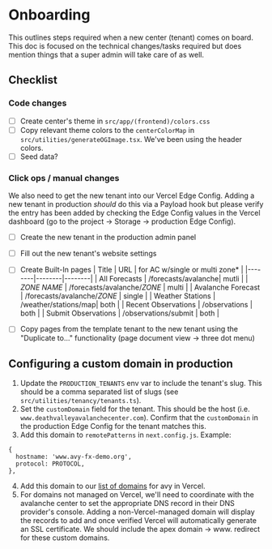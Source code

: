 # Onboarding

This outlines steps required when a new center (tenant) comes on board. This doc is focused on the technical changes/tasks required but does mention things that a super admin will take care of as well.

## Checklist

### Code changes

- [ ] Create center's theme in `src/app/(frontend)/colors.css`
- [ ] Copy relevant theme colors to the `centerColorMap` in `src/utilities/generateOGImage.tsx`. We've been using the header colors.
- [ ] Seed data?

### Click ops / manual changes

We also need to get the new tenant into our Vercel Edge Config. Adding a new tenant in production *should* do this via a Payload hook but please verify the entry has been added by checking the Edge Config values in the Vercel dashboard (go to the project -> Storage -> production Edge Config).

- [ ] Create the new tenant in the production admin panel
- [ ] Fill out the new tenant's website settings
- [ ] Create Built-In pages
  | Title | URL | for AC w/single or multi zone*  |
  |--------|--------|--------|
  | All Forecasts | /forecasts/avalanche| mutli |
  | _ZONE NAME_ | /forecasts/avalanche/_ZONE_ | multi |
  | Avalanche Forecast | /forecasts/avalanche/_ZONE_ | single |
  | Weather Stations | /weather/stations/map| both |
  | Recent Observations | /observations | both |
  | Submit Observations | /observations/submit | both |

- [ ] Copy pages from the template tenant to the new tenant using the "Duplicate to..." functionality (page document view -> three dot menu)

## Configuring a custom domain in production

1. Update the `PRODUCTION_TENANTS` env var to include the tenant's slug. This should be a comma separated list of slugs (see `src/utilities/tenancy/tenants.ts`).
2. Set the `customDomain` field for the tenant. This should be the host (i.e. `www.deathvalleyavalanchecenter.com`). Confirm that the `customDomain` in the production Edge Config for the tenant matches this.
3. Add this domain to `remotePatterns` in `next.config.js`. Example:
```
{
  hostname: 'www.avy-fx-demo.org',
  protocol: PROTOCOL,
},
```
4. Add this domain to our [list of domains](https://vercel.com/nwac/avy/settings/domains) for avy in Vercel.
5. For domains not managed on Vercel, we'll need to coordinate with the avalanche center to set the appropriate DNS record in their DNS provider's console. Adding a non-Vercel-managed domain will display the records to add and once verified Vercel will automatically generate an SSL certificate. We should include the apex domain -> www. redirect for these custom domains.
